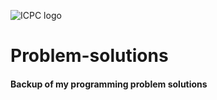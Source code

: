 ![ICPC logo](http://imgur.com/hYuOkSl)
# Problem-solutions
#### Backup of my programming problem solutions

